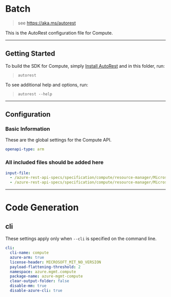 # Batch

> see https://aka.ms/autorest

This is the AutoRest configuration file for Compute.

---

## Getting Started

To build the SDK for Compute, simply [Install AutoRest](https://aka.ms/autorest/install) and in this folder, run:

> `autorest`

To see additional help and options, run:

> `autorest --help`

---

## Configuration

### Basic Information

These are the global settings for the Compute API.

``` yaml
openapi-type: arm
```

### All included files should be added here

``` yaml
input-file:
  - /azure-rest-api-specs/specification/compute/resource-manager/Microsoft.Compute/stable/2019-03-01/gallery.json
  - /azure-rest-api-specs/specification/compute/resource-manager/Microsoft.Compute/stable/2019-09-30/disk.json
```

---

# Code Generation

## cli

These settings apply only when `--cli` is specified on the command line.

``` yaml $(cli)
cli:
  cli-name: compute
  azure-arm: true
  license-header: MICROSOFT_MIT_NO_VERSION
  payload-flattening-threshold: 2
  namespace: azure.mgmt.compute
  package-name: azure-mgmt-compute
  clear-output-folder: false
  disable-mm: true
  disable-azure-cli: true
```

